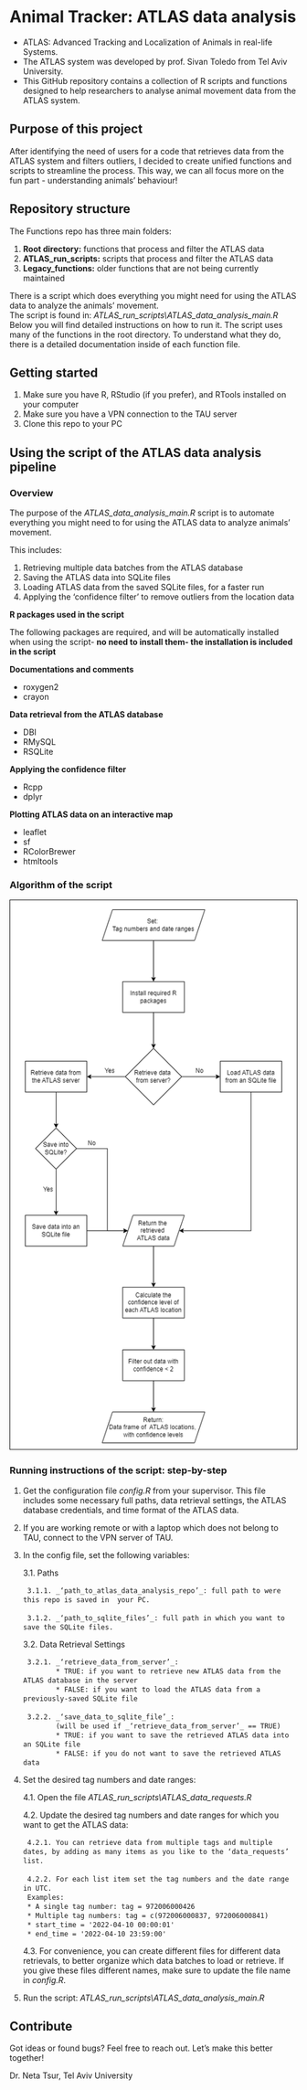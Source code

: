 # Animal Tracker: ATLAS data analysis
*	ATLAS: Advanced Tracking and Localization of Animals in real-life Systems.
*	The ATLAS system was developed by prof. Sivan Toledo from Tel Aviv University.
*	This GitHub repository contains a collection of R scripts and functions designed to help researchers to analyse animal movement data from the ATLAS system.

## Purpose of this project
After identifying the need of users for a code that retrieves data from the ATLAS system and filters outliers, I decided to create unified functions and scripts to streamline the process. This way, we can all focus more on the fun part - understanding animals’ behaviour!

## Repository structure
The Functions repo has three main folders:
1. **Root directory:** functions that process and filter the ATLAS data 
2. **ATLAS_run_scripts:** scripts that process and filter the ATLAS data
3. **Legacy_functions:** older functions that are not being currently maintained

There is a script which does everything you might need for using the ATLAS data to analyze the animals’ movement.  
The script is found in: _ATLAS_run_scripts\\ATLAS_data_analysis_main.R_
Below you will find detailed instructions on how to run it.
The script uses many of the functions in the root directory. To understand what they do, there is a detailed documentation inside of each function file.

## Getting started
1.	Make sure you have R, RStudio (if you prefer), and RTools installed on your computer
2.	Make sure you have a VPN connection to the TAU server
3.	Clone this repo to your PC

## Using the script of the ATLAS data analysis pipeline

### Overview

The purpose of the _ATLAS_data_analysis_main.R_ script is to automate everything you might need to for using the ATLAS data to analyze animals’ movement.  

This includes:
1.	Retrieving multiple data batches from the ATLAS database
2.	Saving the ATLAS data into SQLite files
3.	Loading ATLAS data from the saved SQLite files, for a faster run
4.	Applying the ‘confidence filter’ to remove outliers from the location data

**R packages used in the script**  

The following packages are required, and will be automatically installed when using the script- **no need to install them- the installation is included in the script**

**Documentations and comments**
* roxygen2
*	crayon

**Data retrieval from the ATLAS database**
*	DBI
*	RMySQL
*	RSQLite

**Applying the confidence filter**
*	Rcpp
*	dplyr

**Plotting ATLAS data on an interactive map**
*	leaflet
*	sf
*	RColorBrewer
*	htmltools

### Algorithm of the script

![Algorithm Chart of the script ATLAS_data_analysis_main.R](ATLAS_run_scripts/ATLAS_data_analysis_main_algorithm_scheme.png)

### Running instructions of the script: step-by-step

1. Get the configuration file _config.R_  from your supervisor. This file includes some necessary full paths, data retrieval settings, the ATLAS database credentials, and time format of the ATLAS data.

2. If you are working remote or with a laptop which does not belong to TAU, connect to the VPN server of TAU.

3. In the config file, set the following variables:
   
   3.1. Paths
        
        3.1.1. _‘path_to_atlas_data_analysis_repo’_: full path to were this repo is saved in  your PC.
        
        3.1.2. _‘path_to_sqlite_files’_: full path in which you want to save the SQLite files.
   
   3.2. Data Retrieval Settings
        
        3.2.1. _‘retrieve_data_from_server’_:
               * TRUE: if you want to retrieve new ATLAS data from the ATLAS database in the server
               * FALSE: if you want to load the ATLAS data from a previously-saved SQLite file
        
        3.2.2. _‘save_data_to_sqlite_file’_: 
               (will be used if _‘retrieve_data_from_server’_ == TRUE)
               * TRUE: if you want to save the retrieved ATLAS data into an SQLite file
               * FALSE: if you do not want to save the retrieved ATLAS data

4. Set the desired tag numbers and date ranges:
   
   4.1. Open the file _ATLAS_run_scripts\\ATLAS_data_requests.R_
   
   4.2. Update the desired tag numbers and date ranges for which you want to get the ATLAS data:
        
        4.2.1. You can retrieve data from multiple tags and multiple dates, by adding as many items as you like to the ‘data_requests’ list.
        
        4.2.2. For each list item set the tag numbers and the date range in UTC. 
        Examples:
        * A single tag number: tag = 972006000426
        * Multiple tag numbers: tag = c(972006000837, 972006000841)
        * start_time = '2022-04-10 00:00:01'
        * end_time = '2022-04-10 23:59:00'
   
   4.3. For convenience, you can create different files for different data retrievals, to better organize which data batches to load or retrieve. If you give these files different names, make sure to update the file name in _config.R_.

5. Run the script: _ATLAS_run_scripts\\ATLAS_data_analysis_main.R_

## Contribute
Got ideas or found bugs? Feel free to reach out. Let’s make this better together!

Dr. Neta Tsur, Tel Aviv University
